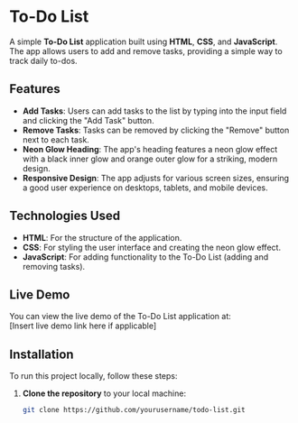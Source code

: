 # To-Do List

A simple **To-Do List** application built using **HTML**, **CSS**, and **JavaScript**. The app allows users to add and remove tasks, providing a simple way to track daily to-dos.

## Features

- **Add Tasks**: Users can add tasks to the list by typing into the input field and clicking the "Add Task" button.
- **Remove Tasks**: Tasks can be removed by clicking the "Remove" button next to each task.
- **Neon Glow Heading**: The app's heading features a neon glow effect with a black inner glow and orange outer glow for a striking, modern design.
- **Responsive Design**: The app adjusts for various screen sizes, ensuring a good user experience on desktops, tablets, and mobile devices.

## Technologies Used

- **HTML**: For the structure of the application.
- **CSS**: For styling the user interface and creating the neon glow effect.
- **JavaScript**: For adding functionality to the To-Do List (adding and removing tasks).

## Live Demo

You can view the live demo of the To-Do List application at:  
[Insert live demo link here if applicable]

## Installation

To run this project locally, follow these steps:

1. **Clone the repository** to your local machine:
   ```bash
   git clone https://github.com/yourusername/todo-list.git
